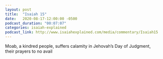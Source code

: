 ```yaml
---
layout: post
title:  "Isaiah 15"
date:   2020-08-17-12:00:00 -0500
podcast_duration: "00:07:07"
categories: isaiah-explained
podcast_link: http://www.isaiahexplained.com/media/commentary/Isaiah15.mp3
---
```

Moab, a kindred people, suffers calamity in Jehovah’s Day of Judgment, their prayers to no avail
